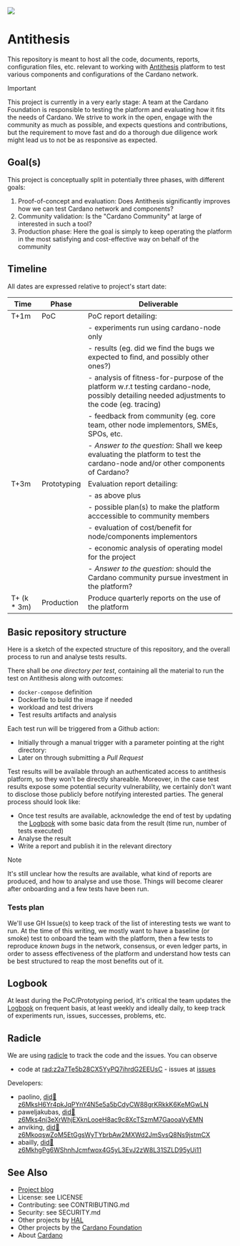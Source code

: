 ![](/assets/tartarus.jpeg)

# Antithesis

This repository is meant to host all the code, documents, reports,
configuration files, etc. relevant to working with
[Antithesis](https://antithesis.com) platform to test various
components and configurations of the Cardano network.

> [!IMPORTANT]
>
> This project is currently in a very early stage: A team at the
> Cardano Foundation is responsible to testing the platform and
> evaluating how it fits the needs of Cardano.  We strive to work in
> the open, engage with the community as much as possible, and expects
> questions and contributions, but the requirement to move fast and do
> a thorough due diligence work might lead us to not be as responsive
> as expected.

## Goal(s)

This project is conceptually split in potentially three phases, with
different goals:
1. Proof-of-concept and evaluation: Does Antithesis significantly
   improves how we can test Cardano network and components?
2. Community validation: Is the "Cardano Community" at large of
   interested in such a tool?
3. Production phase: Here the goal is simply to keep operating the
   platform in the most satisfying and cost-effective way on behalf of
   the community

## Timeline

All dates are expressed relative to project's start date:

| Time        | Phase       | Deliverable                                                                                                                                   |
| ----------- | ----------- | --------------------------------------------------------------------------------------------------------------------------------------------- |
| T+1m        | PoC         | PoC report detailing:                                                                                                                         |
|             |             | - experiments run using cardano-node only                                                                                                     |
|             |             | - results (eg. did we find the bugs we expected to find, and possibly other ones?)                                                            |
|             |             | - analysis of fitness-for-purpose of the platform w.r.t testing cardano-node, possibly detailing needed adjustments to the code (eg. tracing) |
|             |             | - feedback from community (eg. core team, other node implementors, SMEs, SPOs, etc.                                                           |
|             |             | - *Answer to the question*: Shall we keep evaluating the platform to test the cardano-node and/or other components of Cardano?                |
| T+3m        | Prototyping | Evaluation report detailing:                                                                                                                  |
|             |             | - as above plus                                                                                                                               |
|             |             | - possible plan(s) to make the platform acccessible to community members                                                                      |
|             |             | - evaluation of cost/benefit for node/components implementors                                                                                 |
|             |             | - economic analysis of operating model for the project                                                                                        |
|             |             | - *Answer to the question*: should the Cardano community pursue investment in the platform?                                                   |
| T+ (k * 3m) | Production  | Produce quarterly reports on the use of the platform                                                                                          |

## Basic repository structure

Here is a sketch of the expected structure of this repository, and the overall process to run and analyse tests results.

There shall be _one directory per test_, containing all the material to run the test on Antithesis along with outcomes:
* `docker-compose` definition
* Dockerfile to build the image if needed
* workload and test drivers
* Test results artifacts and analysis

Each test run will be triggered from a Github action:
* Initially through a manual trigger with a parameter pointing at the right directory:
* Later on through submitting a _Pull Request_

Test results will be available through an authenticated access to antithesis platform, so they won't be directly shareable. Moreover, in the case test results expose some potential security vulnerability, we certainly don't want to disclose those publicly before notifying interested parties. The general process should look like:
* Once test results are available, acknowledge the end of test by updating the [Logbook](./Logbook.md) with some basic data from the result (time run, number of tests executed)
* Analyse the result
* Write a report and publish it in the relevant directory

> [!NOTE]
>
> It's still unclear how the results are available, what kind of
> reports are produced, and how to analyse and use those.  Things will
> become clearer after onboarding and a few tests have been run.

### Tests plan

We'll use GH Issue(s) to keep track of the list of interesting tests
we want to run. At the time of this writing, we mostly want to have a
baseline (or smoke) test to onboard the team with the platform, then a
few tests to reproduce _known bugs_ in the network, consensus, or even
ledger parts, in order to assess effectiveness of the platform and
understand how tests can be best structured to reap the most benefits
out of it.

## Logbook

At least during the PoC/Prototyping period, it's critical the team
updates the [Logbook](./Logbook.md) on frequent basis, at least
weekly and ideally daily, to keep track of experiments run, issues,
successes, problems, etc.

## Radicle

We are using [radicle](https://radicle.xyz/) to track the code and the issues.
You can observe
- code at [rad:z2a7Te5b28CX5YyPQ7ihrdG2EEUsC](https://app.radicle.xyz/nodes/ash.radicle.garden/rad:z2a7Te5b28CX5YyPQ7ihrdG2EEUsC) - issues at [issues](https://app.radicle.xyz/nodes/ash.radicle.garden/rad:z2a7Te5b28CX5YyPQ7ihrdG2EEUsC/issues)

Developers:
 - paolino, [did:key:z6MksH6Yr4pkJqPYnY4N5e5a5bCdyCW88grKRkkK6KeMGwLN](https://app.radicle.xyz/nodes/ash.radicle.garden/users/did:key:z6MksH6Yr4pkJqPYnY4N5e5a5bCdyCW88grKRkkK6KeMGwLN)
 - paweljakubas, [did:key:z6Mks4nj3eXrWhjEXknLooeH8ac9c8XcTSzmM7GaooaVyEMN](https://app.radicle.xyz/nodes/ash.radicle.garden/users/did:key:z6Mks4nj3eXrWhjEXknLooeH8ac9c8XcTSzmM7GaooaVyEMN)
 - anviking, [did:key:z6MkoqswZoM5EtGgsWyTYbrbAw2MXWd2JmSvsQ8Ns9jstmCX](https://app.radicle.xyz/nodes/ash.radicle.garden/users/did:key:z6MkoqswZoM5EtGgsWyTYbrbAw2MXWd2JmSvsQ8Ns9jstmCX)
 - abailly, [did:key:z6MkhgPg6WShnhJcmfwox4G5yL3EvJ2zW8L31SZLD95yUi11](https://app.radicle.xyz/nodes/ash.radicle.garden/users/did:key:z6MkhgPg6WShnhJcmfwox4G5yL3EvJ2zW8L31SZLD95yUi11)

## See Also

- [Project blog][Blog]
- License: see LICENSE
- Contributing: see CONTRIBUTING.md
- Security: see SECURITY.md
- Other projects by [HAL][HAL]
- Other projects by the [Cardano Foundation][CF]
- About [Cardano][Cardano]

<!-- MARKDOWN LINKS & IMAGES -->

[Blog]: https://cardano-foundation.github.io/antithesis/
[HAL]: https://github.com/cardano-foundation/hal
[CF]: https://github.com/cardano-foundation
[Cardano]: https://cardano.org/


